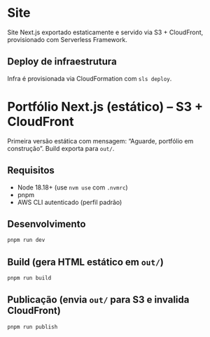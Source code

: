 # Site

Site Next.js exportado estaticamente e servido via S3 + CloudFront, provisionado com Serverless Framework.

## Deploy de infraestrutura

Infra é provisionada via CloudFormation com `sls deploy`.

# Portfólio Next.js (estático) – S3 + CloudFront

Primeira versão estática com mensagem: “Aguarde, portfólio em construção”. Build exporta para `out/`.

## Requisitos

- Node 18.18+ (use `nvm use` com `.nvmrc`)
- pnpm
- AWS CLI autenticado (perfil padrão)

## Desenvolvimento

```bash
pnpm run dev
```

## Build (gera HTML estático em `out/`)

```bash
pnpm run build
```

## Publicação (envia `out/` para S3 e invalida CloudFront)

```bash
pnpm run publish
```
